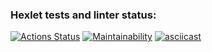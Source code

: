 ### Hexlet tests and linter status:
[![Actions Status](https://github.com/nudaso/frontend-project-44/workflows/hexlet-check/badge.svg)](https://github.com/nudaso/frontend-project-44/actions)
[![Maintainability](https://api.codeclimate.com/v1/badges/a49ba17a7ddebdf1c886/maintainability)](https://codeclimate.com/github/nudaso/frontend-project-44/maintainability)
[![asciicast](https://asciinema.org/a/wTptcg5BIzwR5XTeMH0Edy0E6.svg)](https://asciinema.org/a/wTptcg5BIzwR5XTeMH0Edy0E6)